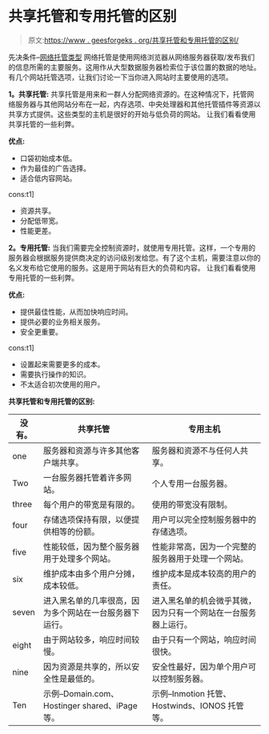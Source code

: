 # 共享托管和专用托管的区别

> 原文:[https://www . geesforgeks . org/共享托管和专用托管的区别/](https://www.geeksforgeeks.org/difference-between-shared-hosting-and-dedicated-hosting/)

先决条件–[网络托管类型](https://www.geeksforgeeks.org/types-of-web-hosting/)
网络托管是使用网络浏览器从网络服务器获取/发布我们的信息所需的主要服务。这用作从大型数据服务器检索位于该位置的数据的地址。有几个网站托管选项，让我们讨论一下当你进入网站时主要使用的选项。

**1。共享托管:**
共享托管是用来和一群人分配网络资源的。在这种情况下，托管网络服务器与其他网站分布在一起，内存选项、中央处理器和其他托管插件等资源以共享方式提供。这些类型的主机是很好的开始与低负荷的网站。
让我们看看使用共享托管的一些利弊。

**优点:**

*   口袋初始成本低。
*   作为最佳的广告选择。
*   适合低内容网站。

cons:t1]

*   资源共享。
*   分配低带宽。
*   性能更差。

**2。专用托管:**
当我们需要完全控制资源时，就使用专用托管。这样，一个专用的服务器会根据服务提供商决定的访问级别发给您。有了这个主机，需要注意以你的名义发布给它使用的服务。这是用于网站有巨大的负荷和内容。
让我们看看使用专用托管的一些利弊。

**优点:**

*   提供最佳性能，从而加快响应时间。
*   提供必要的业务相关服务。
*   安全更重要。

cons:t1]

*   设置起来需要更多的成本。
*   需要执行操作的知识。
*   不太适合初次使用的用户。

**共享托管和专用托管的区别:**

<center>

| 没有。 | 共享托管 | 专用主机 |
| --- | --- | --- |
| one | 服务器和资源与许多其他客户端共享。 | 服务器和资源不与任何人共享。 |
| Two | 一台服务器托管着许多网站。 | 个人专用一台服务器。 |
| three | 每个用户的带宽是有限的。 | 使用的带宽没有限制。 |
| four | 存储选项保持有限，以便提供相等的份额。 | 用户可以完全控制服务器中的存储选项。 |
| five | 性能较低，因为整个服务器用于处理多个网站。 | 性能非常高，因为一个完整的服务器用于处理一个网站。 |
| six | 维护成本由多个用户分摊，成本较低。 | 维护成本是成本较高的用户的责任。 |
| seven | 进入黑名单的几率很高，因为多个网站在一台服务器下运行。 | 进入黑名单的机会微乎其微，因为只有一个网站在一台服务器上运行。 |
| eight | 由于网站较多，响应时间较慢。 | 由于只有一个网站，响应时间很快。 |
| nine | 因为资源是共享的，所以安全性是最低的。 | 安全性最好，因为单个用户可以控制服务器。 |
| Ten | 示例–Domain.com、Hostinger shared、iPage 等。 | 示例–Inmotion 托管、Hostwinds、IONOS 托管等。 |

</center>